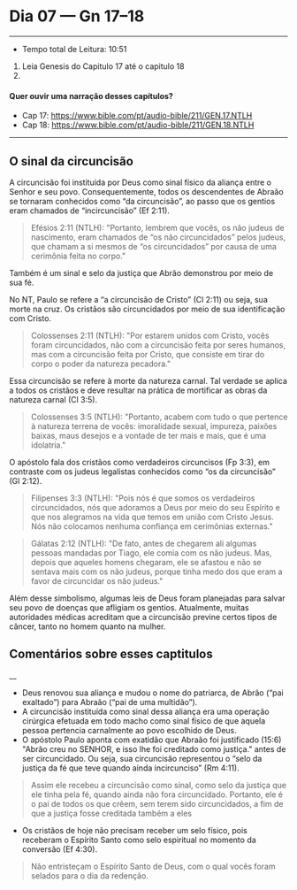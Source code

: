 # Dia 07 — Gn 17–18

--- 

- Tempo total de Leitura: 10:51

1. Leia Genesis do Capitulo 17 até o capitulo 18
2. 
#### Quer ouvir uma narração desses capítulos?

- Cap 17: https://www.bible.com/pt/audio-bible/211/GEN.17.NTLH
- Cap 18: https://www.bible.com/pt/audio-bible/211/GEN.18.NTLH

---

## O sinal da circuncisão

A circuncisão foi instituída por Deus como sinal físico da aliança entre o Senhor e seu povo. Consequentemente, todos os descendentes de Abraão se tornaram conhecidos como “da circuncisão”, ao passo que os gentios eram chamados de “incircuncisão” (Ef 2:11).

> Efésios 2:11 (NTLH): "Portanto, lembrem que vocês, os não judeus de nascimento, eram chamados de “os não circuncidados” pelos judeus, que chamam a si mesmos de “os circuncidados” por causa de uma cerimônia feita no corpo."

Também é um sinal e selo da justiça que Abrão demonstrou por meio de sua fé.

No NT, Paulo se refere a “a circuncisão de Cristo” (Cl 2:11) ou seja, sua morte na cruz. Os cristãos são circuncidados por meio de sua identificação com Cristo.

> Colossenses 2:11 (NTLH): "Por estarem unidos com Cristo, vocês foram circuncidados, não com a circuncisão feita por seres humanos, mas com a circuncisão feita por Cristo, que consiste em tirar do corpo o poder da natureza pecadora."

Essa circuncisão se refere à morte da natureza carnal. Tal verdade se aplica a todos os cristãos e deve resultar na prática de mortificar as obras da natureza carnal (Cl 3:5).

> Colossenses 3:5 (NTLH): "Portanto, acabem com tudo o que pertence à natureza terrena de vocês: imoralidade sexual, impureza, paixões baixas, maus desejos e a vontade de ter mais e mais, que é uma idolatria."

O apóstolo fala dos cristãos como verdadeiros circuncisos (Fp 3:3), em contraste com os judeus legalistas conhecidos como “os da circuncisão” (Gl 2:12).

> Filipenses 3:3 (NTLH): "Pois nós é que somos os verdadeiros circuncidados, nós que adoramos a Deus por meio do seu Espírito e que nos alegramos na vida que temos em união com Cristo Jesus. Nós não colocamos nenhuma confiança em cerimônias externas."

> Gálatas 2:12 (NTLH): "De fato, antes de chegarem ali algumas pessoas mandadas por Tiago, ele comia com os não judeus. Mas, depois que aqueles homens chegaram, ele se afastou e não se sentava mais com os não judeus, porque tinha medo dos que eram a favor de circuncidar os não judeus."

Além desse simbolismo, algumas leis de Deus foram planejadas para salvar seu povo de doenças que afligiam os gentios. Atualmente, muitas autoridades médicas acreditam que a circuncisão previne certos tipos de câncer, tanto no homem quanto na mulher.

## Comentários sobre esses captitulos
__
- Deus renovou sua aliança e mudou o nome do patriarca, de Abrão (“pai exaltado”) para Abraão (“pai de uma multidão”).
- A circuncisão instituída como sinal dessa aliança era uma operação cirúrgica efetuada em todo macho como sinal físico de que aquela pessoa pertencia carnalmente ao povo escolhido de Deus.
- O apóstolo Paulo aponta com exatidão que Abraão foi justificado (15:6) "Abrão creu no SENHOR, e isso lhe foi creditado como justiça." antes de ser circuncidado. 
Ou seja, sua circuncisão representou o “selo da justiça da fé que teve quando ainda incircunciso” (Rm 4:11). 

> Assim ele recebeu a circuncisão como sinal, como selo da justiça que ele tinha pela fé, quando ainda não fora circuncidado. Portanto, ele é o pai de todos os que crêem, sem terem sido circuncidados, a fim de que a justiça fosse creditada também a eles
> 
- Os cristãos de hoje não precisam receber um selo físico, pois receberam o Espírito Santo como selo espiritual no momento da conversão (Ef 4:30).

> Não entristeçam o Espírito Santo de Deus, com o qual vocês foram selados para o dia da redenção.
> 
